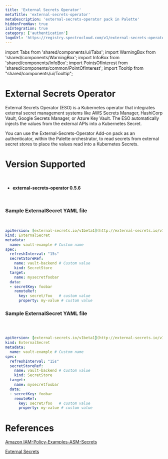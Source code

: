 ```yaml
---
title: 'External Secrets Operator'
metaTitle: 'external-secrets-operator'
metaDescription: 'external-secrets-operator pack in Palette'
hiddenFromNav: true
isIntegration: true
category: ['authentication']
logoUrl: 'https://registry.spectrocloud.com/v1/external-secrets-operator/blobs/sha256:ee6f7f347d381852582f688c70b2564b0a346c2b2ed1221310889075a4453c6d?type=image/png'
---
```


import Tabs from 'shared/components/ui/Tabs';
import WarningBox from 'shared/components/WarningBox';
import InfoBox from 'shared/components/InfoBox';
import PointsOfInterest from 'shared/components/common/PointOfInterest';
import Tooltip from "shared/components/ui/Tooltip";


# External Secrets Operator

External Secrets Operator (ESO) is a Kubernetes operator that integrates external secret management systems like AWS Secrets Manager, HashiCorp Vault, Google Secrets Manager, or Azure Key Vault. The ESO automatically injects the values from the external APIs into a Kubernetes Secret.

You can use the External-Secrets-Operator Add-on pack as an authenticator, within the Palette orchestrator, to read secrets from external secret stores to place the values read into a Kubernetes Secrets.  


# Version Supported

<br />

*  **external-secrets-operator 0.5.6**


<br />


### Sample ExternalSecret YAML file

<br />

```yml
apiVersion: [external-secrets.io/v1beta1](http://external-secrets.io/v1beta1)
kind: ExternalSecret
metadata:
  name: vault-example # Custom name
spec:
  refreshInterval: "15s"
  secretStoreRef:
    name: vault-backend # Custom value
    kind: SecretStore
  target:
    name: mysecretfoobar
  data:
  - secretKey: foobar
    remoteRef:
      key: secret/foo   # custom value
      property: my-value # custom value
```


### Sample ExternalSecret YAML file


<br />

```yml

apiVersion: [external-secrets.io/v1beta1](http://external-secrets.io/v1beta1)
kind: ExternalSecret
metadata:
  name: vault-example # Custom name
spec:
  refreshInterval: "15s"
  secretStoreRef:
    name: vault-backend # Custom value
    kind: SecretStore
  target:
    name: mysecretfoobar
  data:
  - secretKey: foobar
    remoteRef:
      key: secret/foo   # custom value
      property: my-value # custom value
```
# References

[Amazon IAM-Policy-Examples-ASM-Secrets](https://docs.aws.amazon.com/mediaconnect/latest/ug/iam-policy-examples-asm-secrets.html)

[External Secrets](https://github.com/external-secrets/external-secrets)






